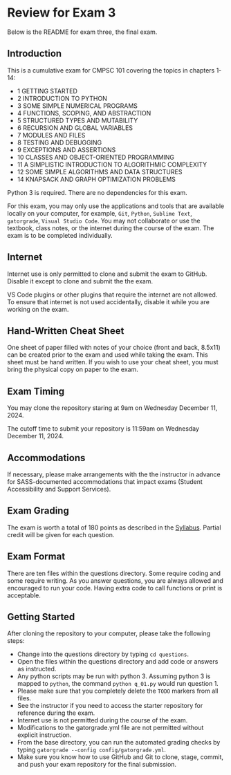 
# Review for Exam 3

Below is the README for exam three, the final exam.

## Introduction

This is a cumulative exam for CMPSC 101 covering the topics in chapters 1-14:

- 1 GETTING STARTED
- 2 INTRODUCTION TO PYTHON
- 3 SOME SIMPLE NUMERICAL PROGRAMS
- 4 FUNCTIONS, SCOPING, AND ABSTRACTION
- 5 STRUCTURED TYPES AND MUTABILITY
- 6 RECURSION AND GLOBAL VARIABLES
- 7 MODULES AND FILES
- 8 TESTING AND DEBUGGING
- 9 EXCEPTIONS AND ASSERTIONS
- 10 CLASSES AND OBJECT-ORIENTED PROGRAMMING
- 11 A SIMPLISTIC INTRODUCTION TO ALGORITHMIC COMPLEXITY
- 12 SOME SIMPLE ALGORITHMS AND DATA STRUCTURES
- 14 KNAPSACK AND GRAPH OPTIMIZATION PROBLEMS

Python 3 is required. There are no dependencies for this exam.

For this exam, you may only use the applications and tools that
are available locally on your computer, for example, `Git`, `Python`,
`Sublime Text`,  `gatorgrade`, `Visual Studio Code`. 
You may not collaborate or use the textbook,
class notes, or the internet during the course of the exam. The exam is
to be completed individually.

## Internet

Internet use is only permitted to clone and submit the exam to GitHub.
Disable it except to clone and submit the the exam.

VS Code plugins or other plugins that require the internet are not allowed.
To ensure that internet is not used accidentally, disable it while
you are working on the exam.

## Hand-Written Cheat Sheet

One sheet of paper filled with notes of your choice (front and back, 8.5x11)
can be created prior to the exam and used while taking the exam. This sheet must
be hand written. If you wish to use your cheat sheet, you must bring the physical
copy on paper to the exam.

## Exam Timing

You may clone the repository staring at 9am on Wednesday December 11, 2024.

The cutoff time to submit your repository is 11:59am on Wednesday December 11, 2024.

## Accommodations

If necessary, please make arrangements with the the instructor
in advance for SASS-documented accommodations that impact
exams (Student Accessibility and Support Services).

## Exam Grading

The exam is worth a total of 180 points as described in the
[Syllabus](https://github.com/allegheny-college-cmpsc-101-fall-2024/course-materials?tab=readme-ov-file#grading).
Partial credit will be given for each question.

## Exam Format

There are ten files within the questions directory. Some require coding and some
require writing. As you answer questions, you are always allowed and encouraged
to run your code. Having extra code to call functions or print is acceptable.

## Getting Started

After cloning the repository to your computer, please take the following steps:

- Change into the questions directory by typing `cd questions`.
- Open the files within the questions directory and add code or answers as
  instructed.
- Any python scripts may be run with python 3. Assuming python 3 is mapped
  to `python`, the command `python q_01.py` would run question 1.
- Please make sure that you completely delete the `TODO` markers from all files.
- See the instructor if you need to access the starter repository for reference
  during the exam.
- Internet use is not permitted during the course of the exam.
- Modifications to the gatorgrade.yml file are not permitted without explicit
  instruction.
- From the base directory, you can run the automated grading checks by typing
`gatorgrade --config config/gatorgrade.yml`.
- Make sure you know how to use GitHub and Git to clone, stage, commit, and push
  your exam repository for the final submission.
